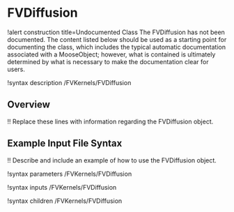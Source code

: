 # FVDiffusion

!alert construction title=Undocumented Class
The FVDiffusion has not been documented. The content listed below should be used as a starting point for
documenting the class, which includes the typical automatic documentation associated with a
MooseObject; however, what is contained is ultimately determined by what is necessary to make the
documentation clear for users.

!syntax description /FVKernels/FVDiffusion

## Overview

!! Replace these lines with information regarding the FVDiffusion object.

## Example Input File Syntax

!! Describe and include an example of how to use the FVDiffusion object.

!syntax parameters /FVKernels/FVDiffusion

!syntax inputs /FVKernels/FVDiffusion

!syntax children /FVKernels/FVDiffusion
